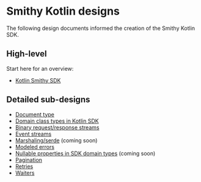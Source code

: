 # Smithy Kotlin designs

The following design documents informed the creation of the Smithy Kotlin SDK.

## High-level

Start here for an overview:

* [Kotlin Smithy SDK](kotlin-smithy-sdk.md)

## Detailed sub-designs

* [Document type](document-type.md)
* [Domain class types in Kotlin SDK](domain-class-types-in-kotlin-sdk.md)
* [Binary request/response streams](binary-streaming.md)
* [Event streams](event-streams.md)
* [Marshaling/serde](marshalling-serde.md) (coming soon)
* [Modeled errors](modeled-errors.md)
* [Nullable properties in SDK domain types](nullable-properties-in-sdk-domain-types.md) (coming soon)
* [Pagination](paginators.md)
* [Retries](retries.md)
* [Waiters](waiters.md)
